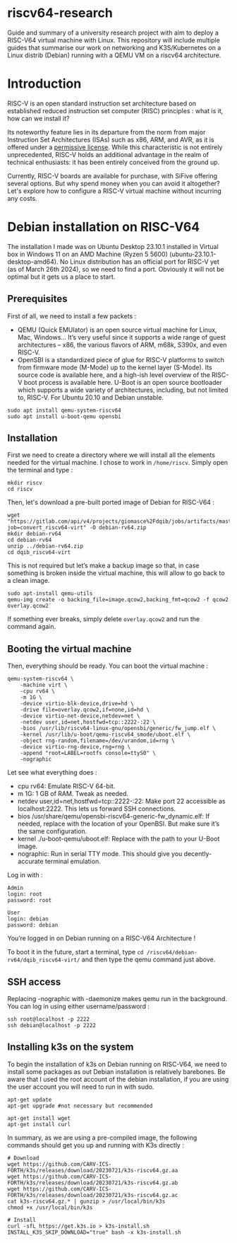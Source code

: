 # riscv64-research

Guide and summary of a university research project with aim to deploy a RISC-V64 virtual machine with Linux. This repository will include multiple guides that summarise our work on networking and K3S/Kubernetes on a Linux distrib (Debian) running with a QEMU VM on a riscv64 architecture.

# Introduction

RISC-V is an open standard instruction set architecture based on established reduced instruction set computer (RISC) principles : what is it, how can we install it?

Its noteworthy feature lies in its departure from the norm from major Instruction Set Architectures (ISAs) such as x86, ARM, and AVR, as it is offered under a [permissive license](https://riscv.org/about/faq/). While this characteristic is not entirely unprecedented, RISC-V holds an additional advantage in the realm of technical enthusiasts: it has been entirely conceived from the ground up.

Currently, RISC-V boards are available for purchase, with SiFive offering several options. But why spend money when you can avoid it altogether? Let's explore how to configure a RISC-V virtual machine without incurring any costs.

# Debian installation on RISC-V64

The installation I made was on Ubuntu Desktop 23.10.1 installed in Virtual box in Windows 11 on an AMD Machine (Ryzen 5 5600) (ubuntu-23.10.1-desktop-amd64).
No Linux distribution has an official port for RISC-V yet (as of March 26th 2024), so we need to find a port. Obviously it will not be optimal but it gets us a place to start. 

## Prerequisites

First of all, we need to install a few packets :
-	QEMU (Quick EMUlator) is an open source virtual machine for Linux, Mac, Windows... It’s very useful since it supports a wide range of guest architectures – x86, the various flavors of ARM, m68k, S390x, and even RISC-V.
-	OpenSBI is a standardized piece of glue for RISC-V platforms to switch from firmware mode (M-Mode) up to the kernel layer (S-Mode). Its source code is available here, and a high-ish level overview of the RISC-V boot process is available here. U-Boot is an open source bootloader which supports a wide variety of architectures, including, but not limited to, RISC-V. For Ubuntu 20.10 and Debian unstable.

```
sudo apt install qemu-system-riscv64
sudo apt install u-boot-qemu opensbi
```

## Installation

First we need to create a directory where we will install all the elements needed for the virtual machine. I chose to work in `/home/riscv`. Simply open the terminal and type :

```
mkdir riscv
cd riscv
```

Then, let's download a pre-built ported image of Debian for RISC-V64 :

```
wget "https://gitlab.com/api/v4/projects/giomasce%2Fdqib/jobs/artifacts/master/download?job=convert_riscv64-virt" -O debian-rv64.zip
mkdir debian-rv64
cd debian-rv64
unzip ../debian-rv64.zip
cd dqib_riscv64-virt
```

This is not required but let’s make a backup image so that, in case something is broken inside the virtual machine, this will allow to go back to a clean image. 

```
sudo apt-install qemu-utils
qemu-img create -o backing_file=image.qcow2,backing_fmt=qcow2 -f qcow2 overlay.qcow2¨
```

If something ever breaks, simply delete `overlay.qcow2` and run the command again.

## Booting the virtual machine

Then, everything should be ready. You can boot the virtual machine :
```
qemu-system-riscv64 \
    -machine virt \
    -cpu rv64 \
    -m 1G \
    -device virtio-blk-device,drive=hd \
    -drive file=overlay.qcow2,if=none,id=hd \
    -device virtio-net-device,netdev=net \
    -netdev user,id=net,hostfwd=tcp::2222-:22 \
    -bios /usr/lib/riscv64-linux-gnu/opensbi/generic/fw_jump.elf \
    -kernel /usr/lib/u-boot/qemu-riscv64_smode/uboot.elf \
    -object rng-random,filename=/dev/urandom,id=rng \
    -device virtio-rng-device,rng=rng \
    -append "root=LABEL=rootfs console=ttyS0" \
    -nographic
```
Let see what everything does :
-	cpu rv64: Emulate RISC-V 64-bit.
-	m 1G: 1 GB of RAM. Tweak as needed.
-	netdev user,id=net,hostfwd=tcp::2222-:22: Make port 22 accessible as localhost:2222. This lets us forward SSH connections.
-	bios /usr/share/qemu/opensbi-riscv64-generic-fw_dynamic.elf: If needed, replace with the location of your OpenBSI. But make sure it’s the same configuration.
-	kernel ./u-boot-qemu/uboot.elf: Replace with the path to your U-Boot image.
-	nographic: Run in serial TTY mode. This should give you decently-accurate terminal emulation.

Log in with :
```
Admin
login: root
password: root

User
login: debian
password: debian
```

You’re logged in on Debian running on a RISC-V64 Architecture !

To boot it in the future, start a terminal, type `cd /riscv64/debian-rv64/dqib_riscv64-virt/` and then type the qemu command just above.

## SSH access

Replacing -nographic with -daemonize makes qemu run in the background. You can log in using either username/password :
```
ssh root@localhost -p 2222
ssh debian@localhost -p 2222
```

## Installing k3s on the system

To begin the installation of k3s on Debian running on RISC-V64, we need to install some packages as out Debian installation is relatively barebones. Be aware that I used the root account of the debian installation, if you are using the user account you will need to run in with sudo.
```
apt-get update
apt-get upgrade #not necessary but recommended

apt-get install wget
apt-get install curl
```

In summary, as we are using a pre-compiled image, the following commands should get you up and running with K3s directly :
```
# Download
wget https://github.com/CARV-ICS-FORTH/k3s/releases/download/20230721/k3s-riscv64.gz.aa
wget https://github.com/CARV-ICS-FORTH/k3s/releases/download/20230721/k3s-riscv64.gz.ab
wget https://github.com/CARV-ICS-FORTH/k3s/releases/download/20230721/k3s-riscv64.gz.ac
cat k3s-riscv64.gz.* | gunzip > /usr/local/bin/k3s
chmod +x /usr/local/bin/k3s

# Install
curl -sfL https://get.k3s.io > k3s-install.sh
INSTALL_K3S_SKIP_DOWNLOAD="true" bash -x k3s-install.sh
```
